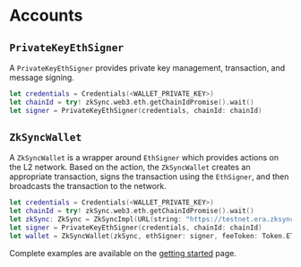 # Accounts

## `PrivateKeyEthSigner`

A `PrivateKeyEthSigner` provides private key management, transaction, and message signing.

```swift
let credentials = Credentials(<WALLET_PRIVATE_KEY>)
let chainId = try! zkSync.web3.eth.getChainIdPromise().wait()
let signer = PrivateKeyEthSigner(credentials, chainId: chainId)
``` 

## `ZkSyncWallet`

A `ZkSyncWallet` is a wrapper around `EthSigner` which provides actions on the L2 network.
Based on the action, the `ZkSyncWallet` creates an appropriate transaction, signs the transaction using the `EthSigner`, and then broadcasts the transaction to the network.

```swift
let credentials = Credentials(<WALLET_PRIVATE_KEY>)
let chainId = try! zkSync.web3.eth.getChainIdPromise().wait()
let zkSync: ZkSync = ZkSyncImpl(URL(string: "https://testnet.era.zksync.dev")!)
let signer = PrivateKeyEthSigner(credentials, chainId: chainId)
let wallet = ZkSyncWallet(zkSync, ethSigner: signer, feeToken: Token.ETH)
```

Complete examples are available on the [getting started](./getting-started.md) page.

